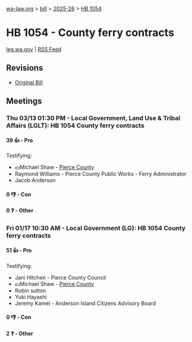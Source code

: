 [wa-law.org](/) > [bill](/bill/) > [2025-26](/bill/2025-26/) > [HB 1054](/bill/2025-26/hb/1054/)

# HB 1054 - County ferry contracts
[leg.wa.gov](https://app.leg.wa.gov/billsummary?BillNumber=1054&Year=2025&Initiative=false) | [RSS Feed](./rss.xml)

## Revisions
* [Original Bill](1/)

## Meetings
### Thu 03/13 01:30 PM - Local Government, Land Use & Tribal Affairs (LGLT): HB 1054 County ferry contracts
#### 39 👍 - Pro
Testifying:
* 💵Michael Shaw - [Pierce County](/org/pierce_county/)
* Raymond Williams - Pierce County Public Works - Ferry Administrator
* Jacob Anderson

#### 0 👎 - Con

#### 0 ❓ - Other

### Fri 01/17 10:30 AM - Local Government (LG): HB 1054 County ferry contracts
#### 51 👍 - Pro
Testifying:
* Jani Hitchen - Pierce County Council
* 💵Michael Shaw - [Pierce County](/org/pierce_county/)
* Robin sutton
* Yuki Hayashi
* Jeremy Kamel - Anderson Island Citizens Advisory Board

#### 0 👎 - Con

#### 2 ❓ - Other
